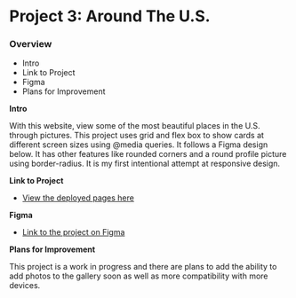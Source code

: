 # Project 3: Around The U.S.

### Overview

- Intro
- Link to Project
- Figma
- Plans for Improvement

**Intro**

With this website, view some of the most beautiful places in the U.S. through pictures. This project uses grid and flex box to show cards at different screen sizes using @media queries. It follows a Figma design below. It has other features like rounded corners and a round profile picture using border-radius. It is my first intentional attempt at responsive design.

**Link to Project**

- [View the deployed pages here](https://kifzig.github.io/se_project_aroundtheus/)

**Figma**

- [Link to the project on Figma](https://www.figma.com/file/ii4xxsJ0ghevUOcssTlHZv/Sprint-3%3A-Around-the-US?node-id=0%3A1)

**Plans for Improvement**

This project is a work in progress and there are plans to add the ability to add photos to the gallery soon as well as more compatibility with more devices.
